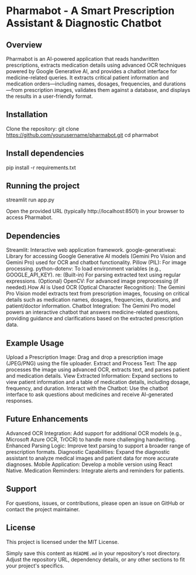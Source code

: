 # Pharmabot - A Smart Prescription Assistant & Diagnostic Chatbot

## Overview
Pharmabot is an AI-powered application that reads handwritten prescriptions, extracts medication details using advanced OCR techniques powered by Google Generative AI, and provides a chatbot interface for medicine-related queries. It extracts critical patient information and medication orders—including names, dosages, frequencies, and durations—from prescription images, validates them against a database, and displays the results in a user-friendly format.

## Installation
Clone the repository:
git clone https://github.com/yourusername/pharmabot.git
cd pharmabot

## Install dependencies
pip install -r requirements.txt

## Running the project
streamlit run app.py

Open the provided URL (typically http://localhost:8501) in your browser to access Pharmabot.

## Dependencies
Streamlit: Interactive web application framework.
google-generativeai: Library for accessing Google Generative AI models (Gemini Pro Vision and Gemini Pro) used for OCR and chatbot functionality.
Pillow (PIL): For image processing.
python-dotenv: To load environment variables (e.g., GOOGLE_API_KEY).
re: (Built-in) For parsing extracted text using regular expressions.
(Optional) OpenCV: For advanced image preprocessing (if needed).How AI is Used
OCR (Optical Character Recognition):
The Gemini Pro Vision model extracts text from prescription images, focusing on critical details such as medication names, dosages, frequencies, durations, and patient/doctor information.
Chatbot Integration:
The Gemini Pro model powers an interactive chatbot that answers medicine-related questions, providing guidance and clarifications based on the extracted prescription data.
## Example Usage
Upload a Prescription Image:
Drag and drop a prescription image (JPEG/PNG) using the file uploader.
Extract and Process Text:
The app processes the image using advanced OCR, extracts text, and parses patient and medication details.
View Extracted Information:
Expand sections to view patient information and a table of medication details, including dosage, frequency, and duration.
Interact with the Chatbot:
Use the chatbot interface to ask questions about medicines and receive AI-generated responses.
## Future Enhancements
Advanced OCR Integration:
Add support for additional OCR models (e.g., Microsoft Azure OCR, TrOCR) to handle more challenging handwriting.
Enhanced Parsing Logic:
Improve text parsing to support a broader range of prescription formats.
Diagnostic Capabilities:
Expand the diagnostic assistant to analyze medical images and patient data for more accurate diagnoses.
Mobile Application:
Develop a mobile version using React Native.
Medication Reminders:
Integrate alerts and reminders for patients.
## Support
For questions, issues, or contributions, please open an issue on GitHub or contact the project maintainer.

## License
This project is licensed under the MIT License.

Simply save this content as `README.md` in your repository's root directory. Adjust the repository URL, dependency details, or any other sections to fit your project's specifics.
